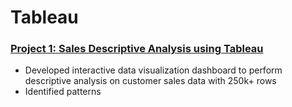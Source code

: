 # Tableau


### [Project 1: Sales Descriptive Analysis using Tableau](https://github.com/ameyagate/Tableau/blob/main/Customer%20Sales%20Analysis.pdf)
* Developed interactive data visualization dashboard to perform descriptive analysis on customer sales data with 250k+ rows
* Identified patterns 
